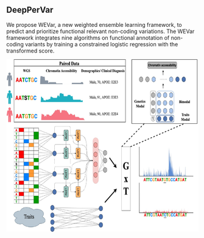 ## DeepPerVar

We propose WEVar, a new weighted ensemble learning framework, to predict and prioritize functional relevant non-coding variations. The WEVar framework integrates nine algorithms on functional annotation of non-coding variants by training a constrained logistic regression with the transformed score.
<center>

<div align=center><img width="1527" height="452" src="https://raw.githubusercontent.com/alfredyewang/DeepPerVar/main/src/DeepPerVar.jpeg"/></div>
</center>  
